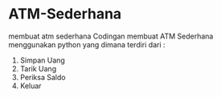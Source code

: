 # ATM-Sederhana
membuat atm sederhana
Codingan membuat ATM Sederhana menggunakan python
yang dimana terdiri dari :
1. Simpan Uang
2. Tarik Uang
3. Periksa Saldo
4. Keluar
